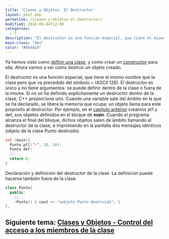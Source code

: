 ```yaml
---
title: 'Clases y Objetos. El Destructor'
layout: post.amp
permalink: /clases-y-objetos-el-destructor/
modified: 2016-09-04T12:00
categories:
  - C
description: "El destructor es una función especial, que tiene el mismo nombre que la clase pero que va precedido del símbolo ~ (ASCII 126). El destructor es único y no tiene argumentos: se puede definir dentro de la clase o fuera de la misma."
main-class: "dev"
color: "#E64A19"
---
```


Ya hemos visto como [definir una clase][1], y como crear un [constructor][2] para ella. Ahora vamos a ver como destruir un objeto creado.

<!--ad-->

El destructor es una función especial, que tiene el mismo nombre que la clase pero que va precedido del símbolo ~ (ASCII 126). El destructor es único y no tiene argumentos: se puede definir dentro de la clase o fuera de la misma. Si no se ha definido explícitamente un destructor dentro de la clase, C++ proporciona uno. Cuando una variable sale del ámbito en la que se ha declarado, se libera la memoria que ocupa: un objeto llama para este propósito al destructor. Por ejemplo, en el [capitulo anterior][2] creamos pt1 y def, son objetos definidos en el bloque de **main**. Cuando el programa alcanza el final del bloque, dichos objetos salen de ámbito llamando al destructor de la clase, e imprimiendo en la pantalla dos mensajes idénticos (objeto de la clase Punto destruido).


```cpp
int (main){
  Punto ptl(‘*’, 20, 10);
  Punto def;
  //...
  return 0;
}
```

Declaración y definición del destructor de la clase. La definición puede hacerse también fuera de la clase.

```cpp
class Punto{
  public:
    //...
    ~Punto() { cout << "nobjeto Punto destruido"; }
};
```

## Siguiente tema: [Clases y Objetos - Control del acceso a los miembros de la clase][3]

 [1]: /clases-y-objetos-definir-una-clase/
 [2]: /clases-y-objetos-el-constructor/
 [3]: /clases-y-objetos-control-del-acceso-los/

